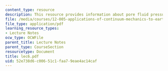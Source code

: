 ```yaml
---
content_type: resource
description: This resource provides information about pore fluid pressure.
file: /media/courses/12-005-applications-of-continuum-mechanics-to-earth-atmospheric-and-planetary-sciences-spring-2006/52e738d6c00651c1faa79eae4ac14caf_lec6.pdf
file_type: application/pdf
learning_resource_types:
- Lecture Notes
ocw_type: OCWFile
parent_title: Lecture Notes
parent_type: CourseSection
resourcetype: Document
title: lec6.pdf
uid: 52e738d6-c006-51c1-faa7-9eae4ac14caf
---
```

